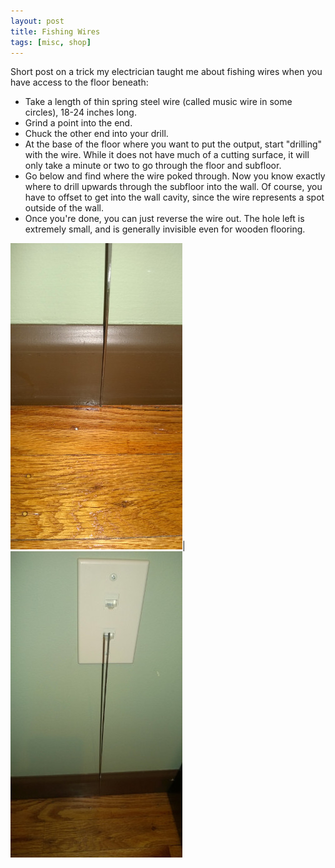 ```yaml
---
layout: post
title: Fishing Wires
tags: [misc, shop]
---
```

Short post on a trick my electrician taught me about fishing wires when you have access to the floor beneath:

* Take a length of thin spring steel wire (called music wire in some circles), 18-24 inches long.
* Grind a point into the end.
* Chuck the other end into your drill.
* At the base of the floor where you want to put the output, start "drilling" with the wire.  While it does not have much of a cutting surface, it will only take a minute or two to go through the floor and subfloor.
* Go below and find where the wire poked through.  Now you know exactly where to drill upwards through the subfloor into the wall.  Of course, you have to offset to get into the wall cavity, since the wire represents a spot outside of the wall.
* Once you're done, you can just reverse the wire out.  The hole left is extremely small, and is generally invisible even for wooden flooring.

![ ](/public/shop/fishing_finder2.jpg  "Music Wire for Fishing")| ![ ](/public/shop/fishing_finder.jpg  "Music Wire for Fishing")